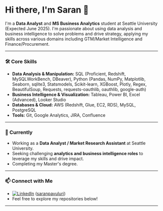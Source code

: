 # Hi there, I'm Saran 👋

I'm a **Data Analyst** and **MS Business Analytics** student at Seattle University (Expected June 2025). I'm passionate about using data analysis and business intelligence to solve problems and drive strategy, applying my skills across various domains including GTM/Market Intelligence and Finance/Procurement.

---

### 🛠️ Core Skills

* **Data Analysis & Manipulation:** SQL (Proficient, Redshift, MySQLWorkBench, DBeaver), Python (Pandas, NumPy, Matplotlib, Seaborn, sqlite3, Statsmodels, Scikit-learn, XGBoost, Plotly, Regex, BeautifulSoup, Requests, requests-oauthlib, oauthlib, google-auth)
* **Business Intelligence & Visualization:** Tableau, Power BI, Excel (Advanced), Looker Studio
* **Databases & Cloud:** AWS (Redshift, Glue, EC2, RDS), MySQL, PostgreSQL
* **Tools:** Git, Google Analytics, JIRA, Confluence

---

### 🌱 Currently

* Working as a **Data Analyst / Market Research Assistant** at Seattle University.
* Seeking challenging **analytics and business intelligence roles** to leverage my skills and drive impact.
* Completing my Master's degree.

---

### 📫 Connect with Me

* <a href="https://www.linkedin.com/in/saranpavuluri" target="_blank"><img src="https://img.shields.io/badge/LinkedIn-%230077B5.svg?&style=flat-square&logo=linkedin&logoColor=white" alt="LinkedIn"></a> ([saranpavuluri](https://www.linkedin.com/in/saranpavuluri))
* Feel free to explore my repositories below!

---

